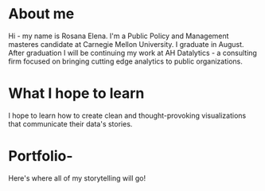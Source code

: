 # About me 
Hi - my name is Rosana Elena. I'm a Public Policy and Management masteres candidate at Carnegie Mellon University. I graduate in August. After graduation I will be continuing my work at AH Datalytics - a consulting firm focused on bringing cutting edge analytics to public organizations. 
# What I hope to learn 
I hope to learn how to create clean and thought-provoking visualizations that communicate their data's stories. 
# Portfolio-
Here's where all of my storytelling will go!
